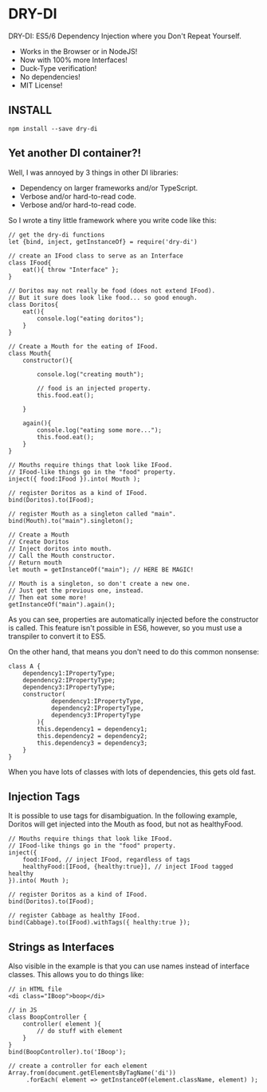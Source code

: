 # DRY-DI
DRY-DI: ES5/6 Dependency Injection where you Don't Repeat Yourself. 

- Works in the Browser or in NodeJS!
- Now with 100% more Interfaces!
- Duck-Type verification!
- No dependencies!
- MIT License!


## INSTALL

    npm install --save dry-di


## Yet another DI container?!

Well, I was annoyed by 3 things in other DI libraries:
- Dependency on larger frameworks and/or TypeScript.
- Verbose and/or hard-to-read code.
- Verbose and/or hard-to-read code.

So I wrote a tiny little framework where you write code like this:

    // get the dry-di functions
    let {bind, inject, getInstanceOf} = require('dry-di')

    // create an IFood class to serve as an Interface
    class IFood{
        eat(){ throw "Interface" };
    }

    // Doritos may not really be food (does not extend IFood). 
    // But it sure does look like food... so good enough.
    class Doritos{
        eat(){
            console.log("eating doritos");
        }
    }

    // Create a Mouth for the eating of IFood.
    class Mouth{
        constructor(){
            
            console.log("creating mouth");
            
            // food is an injected property.
            this.food.eat(); 

        }

        again(){
            console.log("eating some more...");
            this.food.eat();
        }
    }

    // Mouths require things that look like IFood.
    // IFood-like things go in the "food" property.
    inject({ food:IFood }).into( Mouth ); 

    // register Doritos as a kind of IFood.
    bind(Doritos).to(IFood);

    // register Mouth as a singleton called "main".
    bind(Mouth).to("main").singleton(); 

    // Create a Mouth
    // Create Doritos
    // Inject doritos into mouth.
    // Call the Mouth constructor.
    // Return mouth
    let mouth = getInstanceOf("main"); // HERE BE MAGIC!         
    
    // Mouth is a singleton, so don't create a new one.
    // Just get the previous one, instead.
    // Then eat some more!
    getInstanceOf("main").again();  

As you can see, properties are automatically injected before the constructor is called.
This feature isn't possible in ES6, however, so you must use a transpiler to convert it to ES5.

On the other hand, that means you don't need to do this common nonsense:

    class A {
        dependency1:IPropertyType;
        dependency2:IPropertyType;
        dependency3:IPropertyType;
        constructor( 
                dependency1:IPropertyType, 
                dependency2:IPropertyType, 
                dependency3:IPropertyType 
            ){
            this.dependency1 = dependency1;
            this.dependency2 = dependency2;
            this.dependency3 = dependency3;
        }
    }

When you have lots of classes with lots of dependencies, this gets old fast.

## Injection Tags
It is possible to use tags for disambiguation. In the following example, Doritos will get injected into the Mouth as food, but not as healthyFood.

    // Mouths require things that look like IFood.
    // IFood-like things go in the "food" property.
    inject({ 
        food:IFood, // inject IFood, regardless of tags
        healthyFood:[IFood, {healthy:true}], // inject IFood tagged healthy
    }).into( Mouth ); 

    // register Doritos as a kind of IFood.
    bind(Doritos).to(IFood);

    // register Cabbage as healthy IFood.
    bind(Cabbage).to(IFood).withTags({ healthy:true });

## Strings as Interfaces
Also visible in the example is that you can use names instead of interface classes.
This allows you to do things like:

    // in HTML file
    <di class="IBoop">boop</di> 

    // in JS
    class BoopController {
        controller( element ){
            // do stuff with element
        }
    }
    bind(BoopController).to('IBoop'); 

    // create a controller for each element
    Array.from(document.getElementsByTagName('di'))
         .forEach( element => getInstanceOf(element.className, element) );

